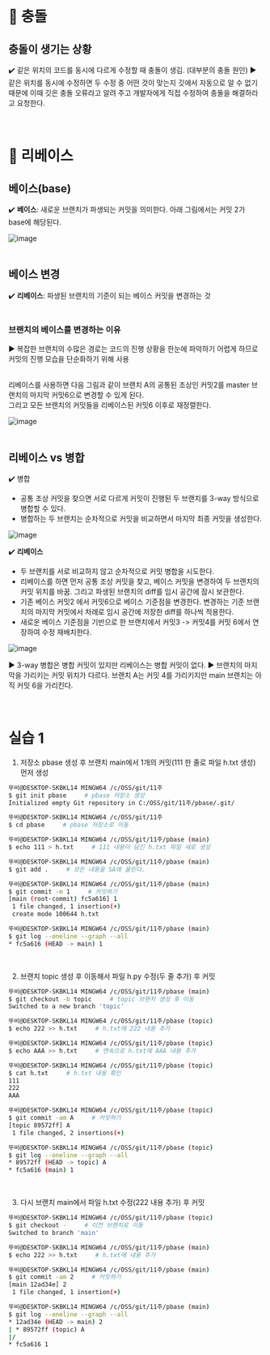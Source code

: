 # 📌 충돌

## 충돌이 생기는 상황
✔️ 같은 위치의 코드를 동시에 다르게 수정할 때 충돌이 생김. (대부분의 충돌 원인)
▶️ 같은 위치를 동시에 수정하면 두 수정 중 어떤 것이 맞는지 깃에서 자동으로 알 수 없기 때문에 이때 깃은 충돌 오류라고 알려 주고 개발자에게 직접 수정하여 충돌을 해결하라고 요청한다.
<br/><br/><br/>

# 📌 리베이스
## 베이스(base)
✔️ **베이스**: 새로운 브랜치가 파생되는 커밋을 의미한다. 아래 그림에서는 커밋 2가 base에 해당된다.   

![image](https://user-images.githubusercontent.com/99963066/204229237-237b4f9c-f191-4ed5-8e25-3277d6c27a6a.png)
<br/><br/>

## 베이스 변경
✔️ **리베이스**: 파생된 브랜치의 기준이 되는 베이스 커밋을 변경하는 것  
<br/>

### 브랜치의 베이스를 변경하는 이유
▶️ 복잡한 브랜치의 수많은 경로는 코드의 진행 상황을 한눈에 파악하기 어렵게 하므로 커밋의 진행 모습을 단순화하기 위해 사용  
<br/>

리베이스를 사용하면 다음 그림과 같이 브랜치 A의 공통된 조상인 커밋2를 master 브랜치의 마지막 커밋6으로 변경할 수 있게 된다.   
그리고 모든 브랜치의 커밋들을 리베이스된 커밋6 이후로 재정렬한다.

![image](https://user-images.githubusercontent.com/99963066/204231296-021dd82d-4cf5-4815-929d-3d8905be273f.png)
<br/><br/>

## 리베이스 vs 병합
✔️ 병합
- 공통 조상 커밋을 찾으면 서로 다르게 커밋이 진행된 두 브랜치를 3-way 방식으로 병합할 수 있다.  
- 병합하는 두 브랜치는 순차적으로 커밋을 비교하면서 마지막 최종 커밋을 생성한다.

![image](https://user-images.githubusercontent.com/99963066/204232606-8b585ef9-f738-4c08-949c-bc9d6e589dc5.png)
<br/>

✔️ **리베이스**
- 두 브랜치를 서로 비교하지 않고 순차적으로 커밋 병합을 시도한다.  
- 리베이스를 하면 먼저 공통 조상 커밋을 찾고, 베이스 커밋을 변경하여 두 브랜치의 커밋 위치를 바꿈. 그리고 파생된 브랜치의 diff를 임시 공간에 잠시 보관한다.  
- 기존 베이스 커밋2 에서 커밋6으로 베이스 기준점을 변경한다. 변경하는 기준 브랜치의 마지막 커밋에서 차례로 임시 공간에 저장한 diff를 하나씩 적용한다.
- 새로운 베이스 기준점을 기반으로 한 브랜치에서 커밋3 -> 커밋4를 커밋 6에서 연장하여 수정 재배치한다.

![image](https://user-images.githubusercontent.com/99963066/204234774-fad9727f-30d4-4391-9a5b-e4355d158ccc.png)
<br/>

▶️ 3-way 병합은 병합 커밋이 있지만 리베이스는 병합 커밋이 없다.
▶️ 브랜치의 마지막을 가리키는 커밋 위치가 다르다. 브랜치 A는 커밋 4를 가리키지만 main 브랜치는 아직 커밋 6을 가리킨다.
<br/><br/><br/>


# 실습 1
1. 저장소 pbase 생성 후 브랜치 main에서 1개의 커밋(111 한 줄로 파일 h.txt 생성) 먼저 생성
```bash
뚜비@DESKTOP-SKBKL14 MINGW64 /c/OSS/git/11주
$ git init pbase     # pbase 저장소 생성
Initialized empty Git repository in C:/OSS/git/11주/pbase/.git/

뚜비@DESKTOP-SKBKL14 MINGW64 /c/OSS/git/11주
$ cd pbase     # pbase 저장소로 이동

뚜비@DESKTOP-SKBKL14 MINGW64 /c/OSS/git/11주/pbase (main)
$ echo 111 > h.txt     # 111 내용이 담긴 h.txt 파일 새로 생성

뚜비@DESKTOP-SKBKL14 MINGW64 /c/OSS/git/11주/pbase (main)
$ git add .     # 모든 내용을 SA에 올린다.

뚜비@DESKTOP-SKBKL14 MINGW64 /c/OSS/git/11주/pbase (main)
$ git commit -m 1     # 커밋하기
[main (root-commit) fc5a616] 1
 1 file changed, 1 insertion(+)
 create mode 100644 h.txt

뚜비@DESKTOP-SKBKL14 MINGW64 /c/OSS/git/11주/pbase (main)
$ git log --oneline --graph --all
* fc5a616 (HEAD -> main) 1
```
<br/>

2. 브랜치 topic 생성 후 이동해서 파일 h.py 수정(두 줄 추가) 후 커밋
```bash
뚜비@DESKTOP-SKBKL14 MINGW64 /c/OSS/git/11주/pbase (main)
$ git checkout -b topic     # topic 브랜치 생성 후 이동
Switched to a new branch 'topic'

뚜비@DESKTOP-SKBKL14 MINGW64 /c/OSS/git/11주/pbase (topic)
$ echo 222 >> h.txt     # h.txt에 222 내용 추가

뚜비@DESKTOP-SKBKL14 MINGW64 /c/OSS/git/11주/pbase (topic)
$ echo AAA >> h.txt     # 연속으로 h.txt에 AAA 내용 추가

뚜비@DESKTOP-SKBKL14 MINGW64 /c/OSS/git/11주/pbase (topic)
$ cat h.txt     # h.txt 내용 확인
111
222
AAA

뚜비@DESKTOP-SKBKL14 MINGW64 /c/OSS/git/11주/pbase (topic)
$ git commit -am A     # 커밋하기
[topic 89572ff] A
 1 file changed, 2 insertions(+)

뚜비@DESKTOP-SKBKL14 MINGW64 /c/OSS/git/11주/pbase (topic)
$ git log --oneline --graph --all
* 89572ff (HEAD -> topic) A
* fc5a616 (main) 1
```
<br/>

3. 다시 브랜치 main에서 파일 h.txt 수정(222 내용 추가) 후 커밋
```bash
뚜비@DESKTOP-SKBKL14 MINGW64 /c/OSS/git/11주/pbase (topic)
$ git checkout -     # 이전 브랜치로 이동
Switched to branch 'main'

뚜비@DESKTOP-SKBKL14 MINGW64 /c/OSS/git/11주/pbase (main)
$ echo 222 >> h.txt     # h.txt에 내용 추가

뚜비@DESKTOP-SKBKL14 MINGW64 /c/OSS/git/11주/pbase (main)
$ git commit -am 2     # 커밋하기
[main 12ad34e] 2
 1 file changed, 1 insertion(+)

뚜비@DESKTOP-SKBKL14 MINGW64 /c/OSS/git/11주/pbase (main)
$ git log --oneline --graph --all
* 12ad34e (HEAD -> main) 2
| * 89572ff (topic) A
|/
* fc5a616 1
```

